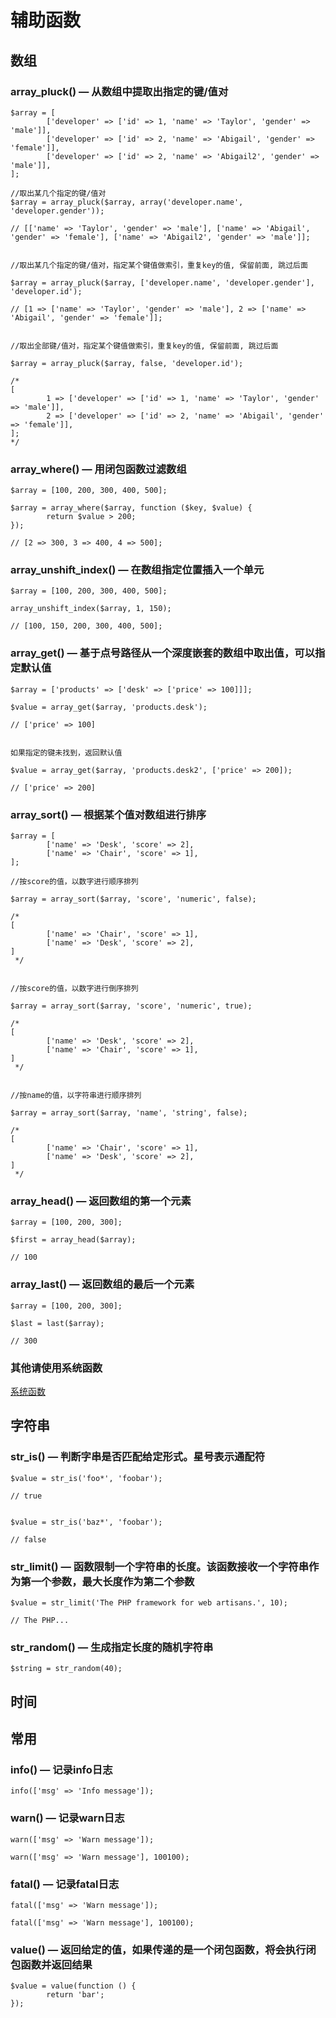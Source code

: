 # 辅助函数

## 数组

### array_pluck() — 从数组中提取出指定的键/值对
```
$array = [
        ['developer' => ['id' => 1, 'name' => 'Taylor', 'gender' => 'male']],
        ['developer' => ['id' => 2, 'name' => 'Abigail', 'gender' => 'female']],
        ['developer' => ['id' => 2, 'name' => 'Abigail2', 'gender' => 'male']],
];

//取出某几个指定的键/值对
$array = array_pluck($array, array('developer.name', 'developer.gender'));

// [['name' => 'Taylor', 'gender' => 'male'], ['name' => 'Abigail', 'gender' => 'female'], ['name' => 'Abigail2', 'gender' => 'male']];


//取出某几个指定的键/值对，指定某个键值做索引，重复key的值, 保留前面, 跳过后面

$array = array_pluck($array, ['developer.name', 'developer.gender'], 'developer.id');

// [1 => ['name' => 'Taylor', 'gender' => 'male'], 2 => ['name' => 'Abigail', 'gender' => 'female']];


//取出全部键/值对，指定某个键值做索引，重复key的值, 保留前面, 跳过后面

$array = array_pluck($array, false, 'developer.id');

/*
[ 
        1 => ['developer' => ['id' => 1, 'name' => 'Taylor', 'gender' => 'male']],
        2 => ['developer' => ['id' => 2, 'name' => 'Abigail', 'gender' => 'female']],
];
*/
```

### array_where() — 用闭包函数过滤数组
```
$array = [100, 200, 300, 400, 500];

$array = array_where($array, function ($key, $value) {
        return $value > 200;
});

// [2 => 300, 3 => 400, 4 => 500];
```

### array_unshift_index() — 在数组指定位置插入一个单元
```
$array = [100, 200, 300, 400, 500];

array_unshift_index($array, 1, 150);

// [100, 150, 200, 300, 400, 500];
```

### array_get() — 基于点号路径从一个深度嵌套的数组中取出值，可以指定默认值
```
$array = ['products' => ['desk' => ['price' => 100]]];

$value = array_get($array, 'products.desk');

// ['price' => 100]


如果指定的键未找到，返回默认值

$value = array_get($array, 'products.desk2', ['price' => 200]);

// ['price' => 200]
```

### array_sort() — 根据某个值对数组进行排序
```
$array = [
        ['name' => 'Desk', 'score' => 2],
        ['name' => 'Chair', 'score' => 1],
];

//按score的值，以数字进行顺序排列

$array = array_sort($array, 'score', 'numeric', false);

/*
[
        ['name' => 'Chair', 'score' => 1],
        ['name' => 'Desk', 'score' => 2],
]
 */


//按score的值，以数字进行倒序排列

$array = array_sort($array, 'score', 'numeric', true);

/*
[
        ['name' => 'Desk', 'score' => 2],
        ['name' => 'Chair', 'score' => 1],
]
 */


//按name的值，以字符串进行顺序排列

$array = array_sort($array, 'name', 'string', false);

/*
[
        ['name' => 'Chair', 'score' => 1],
        ['name' => 'Desk', 'score' => 2],
]
 */
```

### array_head() — 返回数组的第一个元素
```
$array = [100, 200, 300];

$first = array_head($array);

// 100
```

### array_last() — 返回数组的最后一个元素
```
$array = [100, 200, 300];

$last = last($array);

// 300
```

### 其他请使用系统函数

[系统函数](http://php.net/manual/zh/book.array.php)


## 字符串

### str_is() — 判断字串是否匹配给定形式。星号表示通配符
```
$value = str_is('foo*', 'foobar');

// true


$value = str_is('baz*', 'foobar');

// false
```

### str_limit() — 函数限制一个字符串的长度。该函数接收一个字符串作为第一个参数，最大长度作为第二个参数
```
$value = str_limit('The PHP framework for web artisans.', 10);

// The PHP...
```

### str_random() — 生成指定长度的随机字符串
```
$string = str_random(40);
```

## 时间

## 常用

### info() — 记录info日志
```
info(['msg' => 'Info message']);
```

### warn() — 记录warn日志
```
warn(['msg' => 'Warn message']);

warn(['msg' => 'Warn message'], 100100);
```

### fatal() — 记录fatal日志
```
fatal(['msg' => 'Warn message']);

fatal(['msg' => 'Warn message'], 100100);
```

### value() — 返回给定的值，如果传递的是一个闭包函数，将会执行闭包函数并返回结果
```
$value = value(function () {
        return 'bar';
});
```

